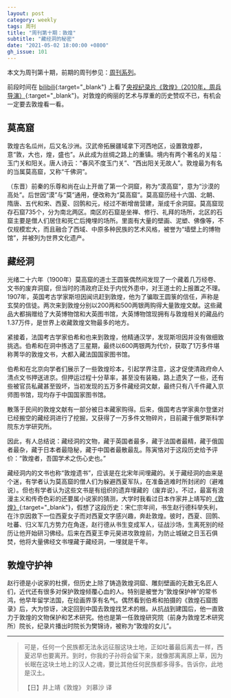 ```yaml
---
layout: post
category: weekly
tags: 周刊
title: "周刊第十期：敦煌"
subtitle: "藏经洞的秘密"
date: "2021-05-02 18:00:00 +0800"
gh_issue: 101
---
```


本文为周刊第十期，前期的周刊参见：[周刊系列](/tags/周刊)。

前段时间在 [bilibili](https://www.bilibili.com/bangumi/play/ep253589){:target="_blank"} 上看了[央视纪录片《敦煌》（2010年，周兵导演）](https://movie.douban.com/subject/3992615/){:target="_blank"}。对敦煌的绚丽的艺术与厚重的历史赞叹不已，有机会一定要去敦煌看一看。

## 莫高窟

敦煌古名瓜州，后又名沙洲。汉武帝拓展疆域拿下河西地区，设置敦煌郡，意“敦，大也，煌，盛也”。从此成为丝绸之路上的重镇。境内有两个著名的关隘：玉门关和阳关。唐人诗云：“春风不度玉门关”、“西出阳关无故人”。敦煌最为有名的当属莫高窟，又称“千佛洞”。

（东晋）前秦的乐尊和尚在山上开凿了第一个洞窟，称为“漠高窟”，意为“沙漠的高处”。后世因“漠”与“莫”通用，便改称为“莫高窟”。莫高窟历经十六国、北朝、隋唐、五代和宋、西夏、回鹘和元，经过不断增凿营建，渐成千余洞窟。莫高窟现存石窟735个，分为南北两区。南区的石窟是坐禅、修行、礼拜的场所，北区的石窟主要是僧人们居住和死亡后掩埋的场所。里面有大量的壁画、泥塑、佛像等，不仅规模宏大，而且融合了西域、中原多种民族的艺术风格，被誉为“墙壁上的博物馆”，并被列为世界文化遗产。

## 藏经洞

光绪二十六年（1900年）莫高窟的道士王圆箓偶然间发现了一个藏着几万经卷、文书的废弃洞窟，但当时的清政府正处于内忧外患中，对王道士的上报置之不理。1907年，英国考古学家斯坦因闻讯赶到敦煌，他为了骗取王圆箓的信任，声称是玄奘的信徒。两次来到敦煌分别以200两和500两银两购得大量敦煌文献。这些藏品大都捐赠给了大英博物馆和大英图书馆，大英博物馆现拥有与敦煌相关的藏品约1.37万件，是世界上收藏敦煌文物最多的地方。

紧接着，法国考古学家伯希和也来到敦煌，他精通汉学，发现斯坦因并没有做细致挑选。伯希和在洞中拣选了三星期，最终以600两银两为代价，获取了1万多件堪称菁华的敦煌文书，大都入藏法国国家图书馆。

伯希和在北京向学者们展示了一些敦煌珍本，引起学界注意，这才促使清政府命人清点文书押送进京。但押运过程十分草率，甚至没有装箱，路上遗失了一些，还有些被官员私藏甚至毁坏，当初发现的五万多件藏经洞文献，最终只有八千件藏入京师图书馆，现均存于中国国家图书馆。

散落于民间的敦煌文献有一部分被日本藏家购得。后来，俄国考古学家奥尔登堡对已经搬空的藏经洞进行了挖掘，又获得了一万多件文物碎片，目前藏于俄罗斯科学院东方学研究所。

因此，有人总结说：藏经洞的文物，藏于英国者最多，藏于法国者最精，藏于俄国者最杂，藏于日本者最隐秘，藏于中国者最散最乱。陈寅恪对于这段历史给予评价：“敦煌者，吾国学术之伤心史也。”

藏经洞内的文书也称“敦煌遗书”，应该是在北宋年间埋藏的。关于藏经洞的由来是个迷，有学者认为莫高窟的僧人们为躲避西夏军队，在准备逃难时所封闭的（避难说）。但也有学者认为这些文书是有组织的遗弃埋藏的（废弃说）。不过，最富有浪漫主义和传奇色彩的还要属小说家的猜测，大学时我看过日本作家井上靖写的[《敦煌》](https://book.douban.com/subject/5348044/){:target="_blank"}，假想了这段历史：宋仁宗年间，书生赵行德科举失利，在汴京因救下一位西夏女子而对西夏文字感兴趣，奔赴敦煌。彼时，西夏、回鹘、吐蕃、归义军几方势力在角逐，赵行德从书生变成军人，征战沙场，生离死别的经历让他开始研习佛经。后来在西夏王李元昊进攻敦煌前，为防止城破之日玉石俱焚，他将大量佛经文书埋藏于藏经洞，一埋就是千年。

## 敦煌守护神

赵行德是小说家的杜撰，但历史上除了铸造敦煌洞窟、雕刻壁画的无数无名匠人们，近代还有很多对保护敦煌倾覆心血的人。特别是被誉为“敦煌保护神”的常书鸿，他早年留学法国，在绘画界享有名气。偶然看到伯希和拍摄的《敦煌石窟图录》后，大为惊讶，决定回到中国去敦煌找艺术的根。从抗战到建国后，他一直致力于敦煌的文物保护和艺术研究。他也是第一任敦煌研究院（前身为敦煌艺术研究所）院长，纪录片播出时院长为樊锦诗，被称为“敦煌的女儿”。

*********************************************

> 可是，任何一个民族都无法永远征服这块土地，正如吐蕃最后离去一样，西夏迟早也要离开。到时，你我的子孙将会留下来，就像那离离原上草，因为长眠在这块土地上的汉人之魂，要比其他任何民族都多得多。告诉你，此地是汉土。      
>
> 【日】井上靖《敦煌》 刘慕沙 译   
